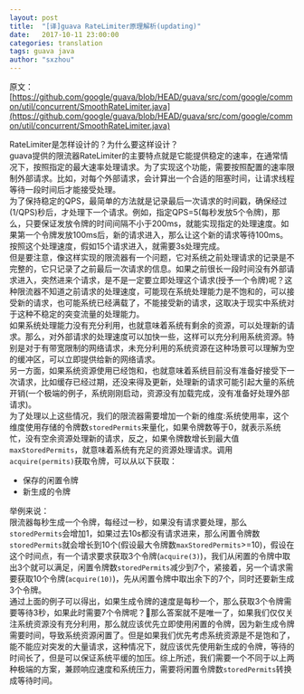 ```yaml
---
layout: post
title:  "[译]guava RateLimiter原理解析(updating)"
date:   2017-10-11 23:00:00
categories: translation
tags: guava java
author: "sxzhou"
---
```


原文：  
[https://github.com/google/guava/blob/HEAD/guava/src/com/google/common/util/concurrent/SmoothRateLimiter.java](https://github.com/google/guava/blob/HEAD/guava/src/com/google/common/util/concurrent/SmoothRateLimiter.java)  

RateLimiter是怎样设计的？为什么要这样设计？  
guava提供的限流器RateLimiter的主要特点就是它能提供稳定的速率，在通常情况下，按照指定的最大速率处理请求。为了实现这个功能，需要按照配置的速率限制外部请求。比如，对每个外部请求，会计算出一个合适的阻塞时间，让请求线程等待一段时间后才能接受处理。  
为了保持稳定的QPS，最简单的方法就是记录最后一次请求的时间戳，确保经过(1/QPS)秒后，才处理下一个请求。例如，指定QPS=5(每秒发放5个令牌)，那么，只要保证发放令牌的时间间隔不小于200ms，就能实现指定的处理速度。如果第一个令牌发放100ms后，新的请求进入，那么让这个新的请求等待100ms。按照这个处理速度，假如15个请求进入，就需要3s处理完成。  
但是要注意，像这样实现的限流器有一个问题，它对系统之前处理请求的记录是不完整的，它只记录了之前最后一次请求的信息。如果之前很长一段时间没有外部请求进入，突然进来个请求，是不是一定要立即处理这个请求(授予一个令牌)呢？这种限流器不知道之前请求的处理速度，可能现在系统处理能力是不饱和的，可以接受新的请求，也可能系统已经满载了，不能接受新的请求，这取决于现实中系统对于这种不稳定的突变流量的处理能力。  
如果系统处理能力没有充分利用，也就意味着系统有剩余的资源，可以处理新的请求。那么，对外部请求的处理速度可以加快一些，这样可以充分利用系统资源。特别是对于有带宽限制的网络请求，未充分利用的系统资源在这种场景可以理解为空的缓冲区，可以立即提供给新的网络请求。  
另一方面，如果系统资源使用已经饱和，也就意味着系统目前没有准备好接受下一次请求，比如缓存已经过期，还没来得及更新，处理新的请求可能引起大量的系统开销(一个极端的例子，系统刚刚启动，资源没有加载完成，没有准备好处理外部请求)。  
为了处理以上这些情况，我们的限流器需要增加一个新的维度:系统使用率，这个维度使用存储的令牌数`storedPermits`来量化，如果令牌数等于0，就表示系统忙，没有空余资源处理新的请求，反之，如果令牌数增长到最大值`maxStoredPermits`，就意味着系统有充足的资源处理请求。调用`acquire(permits)`获取令牌，可以从以下获取：  
* 保存的闲置令牌  
* 新生成的令牌  

举例来说：  
限流器每秒生成一个令牌，每经过一秒，如果没有请求要处理，那么`storedPermits`会增加1，如果过去10s都没有请求进来，那么闲置令牌数`storedPermits`就会增长到10个(假设最大令牌数`maxStoredPermits`>=10)，假设在这个时间点，有一个请求要求获取3个令牌(`acquire(3)`)，我们从闲置的令牌中取出3个就可以满足，闲置令牌数`storedPermits`减少到7个，紧接着，另一个请求需要获取10个令牌(`acquire(10)`)，先从闲置令牌中取出余下的7个，同时还要新生成3个令牌。  
通过上面的例子可以得出，如果生成令牌的速度是每秒一个，那么获取3个令牌需要等待3秒，如果此时需要7个令牌呢？那么答案就不是唯一了，如果我们仅仅关注系统资源没有充分利用，那么就应该优先立即使用闲置的令牌，因为新生成令牌需要时间，导致系统资源闲置了。但是如果我们优先考虑系统资源是不是饱和了，能不能应对突发的大量请求，这种情况下，就应该优先使用新生成的令牌，等待的时间长了，但是可以保证系统平缓的加压。综上所述，我们需要一个不同于以上两种极端的方案，兼顾响应速度和系统压力，需要将闲置令牌数`storedPermits`转换成等待时间。  

